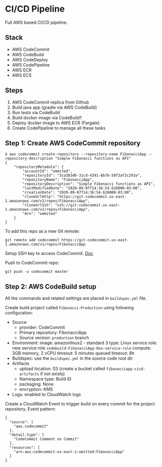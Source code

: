 # CI/CD Pipeline

Full AWS based CI/CD pipeline.

## Stack
- AWS CodeCommit
- AWS CodeBuild
- AWS CodeDeploy
- AWS CodePipeline
- AWS ECR
- AWS ECS

## Steps

1. AWS CodeCommit replica from Github
2. Build java app (gradle via AWS CodeBuild)
3. Run tests via CodeBuild
4. Build docker image via CodeBuild?
5. Deploy docker image to AWS ECR (Fargate)
6. Create CodePipeline to manage all these tasks

## Step 1: Create AWS CodeCommit repository

```shell script
$ aws codecommit create-repository --repository-name FibonacciApp --repository-description "Simple Fibonacci functions as API"
{
    "repositoryMetadata": {
        "accountId": "ommited",
        "repositoryId": "3ca383d6-31cd-4391-8b76-58f3af3c293a",
        "repositoryName": "FibonacciApp",
        "repositoryDescription": "Simple Fibonacci functions as API",
        "lastModifiedDate": "2020-09-07T14:36:54.628000-03:00",
        "creationDate": "2020-09-07T14:36:54.628000-03:00",
        "cloneUrlHttp": "https://git-codecommit.us-east-1.amazonaws.com/v1/repos/FibonacciApp",
        "cloneUrlSsh": "ssh://git-codecommit.us-east-1.amazonaws.com/v1/repos/FibonacciApp",
        "Arn": "ommited"
    }
}
```

To add this repo as a new Git remote:

```shell script
git remote add codecommit https://git-codecommit.us-east-1.amazonaws.com/v1/repos/FibonacciApp
```

Setup SSH key to access CodeCommit. [Doc](https://docs.aws.amazon.com/codecommit/latest/userguide/setting-up-ssh-unixes.html#setting-up-ssh-unixes-keys)

Push to CodeCommit repo:

```shell script
git push -u codecommit master
```

## Step 2: AWS CodeBuild setup

All the commands and related settings are placed in `buildspec.yml` file.

Create build project called `Fibonacci-Production` using following configuration:
  - Source
    - provider: CodeCommit
    - Primary repository: FibonacciApp
    - Source version: `production` branch
  - Environment:
    image: amazonlinux2 - standard 3
    type: Linux
    service role: new service role `codebuild-FibonacciApp-Dev-service-role`
    compute: 3GB memory, 2 vCPU
    timeout: 5 minutes
    queued timeout: 8h
  - Buildspec: use the `buildspec.yml` in the source code root dir
  - Artifacts
    - upload location: S3 (create a bucket called `fibonacciapp-cicd-artifacts` if not exists)
    - Namespace type: Build ID
    - packaging: None
    - encryption: KMS
  - Logs: enabled to CloudWatch logs

Create a CloudWatch Event to trigger build on every commit for the project repository. Event pattern:

```
{
  "source": [
    "aws.codecommit"
  ],
  "detail-type": [
    "CodeCommit Comment on Commit"
  ],
  "resources": [
    "arn:aws:codecommit:us-east-1:omitted:FibonacciApp"
  ]
}
```

